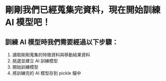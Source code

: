 # 剛剛我們已經蒐集完資料，現在開始訓練 AI 模型吧！
## 訓練 AI 模型時我們需要經過以下步驟：
1. 讀取剛剛蒐集的特徵資料與移動結果資料
2. 挑選並建立 AI 訓練模型
3. 開始訓練模型
4. 將訓練完的 AI 模型存到 pickle 檔中